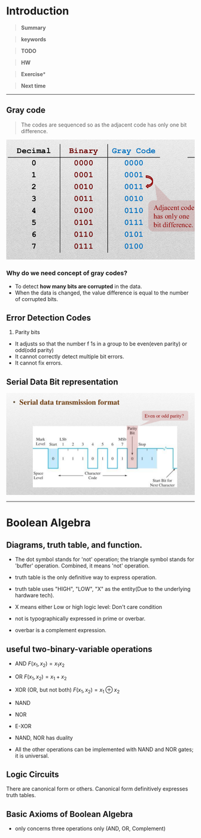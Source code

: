 # Introduction 

>**Summary**
>

>**keywords**
>

>**TODO**
>

> **HW**

>**Exercise*** 
>

> **Next time**
> 

**********
## Gray code
> The codes are sequenced so as the adjacent code has only one bit difference.

![](../images/20240318130824.png)

### Why do we need concept of gray codes?
* To detect **how many bits are corrupted** in the data.
* When the data is changed, the value difference is equal to the number of corrupted bits.

## Error Detection Codes
1. Parity bits
* It adjusts so that the number f 1s in a group to be even(even parity) or odd(odd parity)
* It cannot correctly detect multiple bit errors.
* It cannot fix errors.

## Serial Data Bit representation
![](../images/20240318132147.png)
 
****************
# Boolean Algebra

## Diagrams, truth table, and function.
* The dot symbol stands for 'not' operation; the triangle symbol stands for 'buffer' operation. Combined, it means 'not' operation.
* truth table is the only definitive way to express operation.
* truth table uses "HIGH", "LOW", "X" as the entity(Due to the underlying hardware tech).
* X means either Low or high logic level: Don't care condition

* not is typographically expressed in prime or overbar.
* overbar is a complement expression.

## useful two-binary-variable operations
* AND $F(x_1,x_2) = x_1 x_2$
* OR $F(x_1,x_2) = x_1+x_2$
* XOR (OR, but not both) $F(x_1,x_2) = x_1⊕x_2$
* NAND 
* NOR
* E-XOR

* NAND, NOR has duality
* All the other operations can be implemented with NAND and NOR gates; it is universal.

## Logic Circuits
There are canonical form or others.
Canonical form definitively expresses truth tables.

## Basic Axioms of Boolean Algebra
* only concerns three operations only (AND, OR, Complement)


